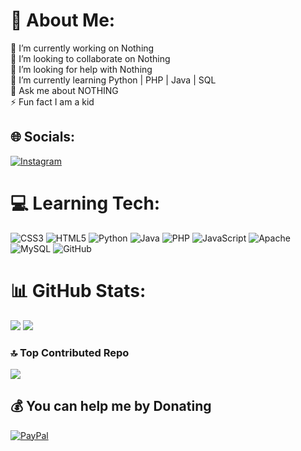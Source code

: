 # 💫 About Me:
🔭 I’m currently working on Nothing<br>👯 I’m looking to collaborate on Nothing<br>🤝 I’m looking for help with Nothing<br>🌱 I’m currently learning Python | PHP | Java | SQL<br>💬 Ask me about NOTHING<br>⚡ Fun fact I am a kid


## 🌐 Socials:
[![Instagram](https://img.shields.io/badge/Instagram-%23E4405F.svg?logo=Instagram&logoColor=white)](https://instagram.com/https://instagram.com/j_k__lakshan_?igsh=YzljYTk1Og3Zg==) 

# 💻 Learning Tech:
![CSS3](https://img.shields.io/badge/css3-%231572B6.svg?style=for-the-badge&logo=css3&logoColor=white) ![HTML5](https://img.shields.io/badge/html5-%23E34F26.svg?style=for-the-badge&logo=html5&logoColor=white) ![Python](https://img.shields.io/badge/python-3670A0?style=for-the-badge&logo=python&logoColor=ffdd54) ![Java](https://img.shields.io/badge/java-%23ED8B00.svg?style=for-the-badge&logo=openjdk&logoColor=white) ![PHP](https://img.shields.io/badge/php-%23777BB4.svg?style=for-the-badge&logo=php&logoColor=white) ![JavaScript](https://img.shields.io/badge/javascript-%23323330.svg?style=for-the-badge&logo=javascript&logoColor=%23F7DF1E) ![Apache](https://img.shields.io/badge/apache-%23D42029.svg?style=for-the-badge&logo=apache&logoColor=white) ![MySQL](https://img.shields.io/badge/mysql-4479A1.svg?style=for-the-badge&logo=mysql&logoColor=white) ![GitHub](https://img.shields.io/badge/github-%23121011.svg?style=for-the-badge&logo=github&logoColor=white)

# 📊 GitHub Stats:
![](https://github-readme-stats.vercel.app/api?username=KevinMark-MM&theme=dark&hide_border=false&include_all_commits=false&count_private=false)
![](https://github-readme-streak-stats.herokuapp.com/?user=KevinMark-MM&theme=dark&hide_border=false)
<br>

### 🔝 Top Contributed Repo
![](https://github-contributor-stats.vercel.app/api?username=KevinMark-MM&limit=5&theme=radical&combine_all_yearly_contributions=true)

  ## 💰 You can help me by Donating
  [![PayPal](https://img.shields.io/badge/PayPal-00457C?style=for-the-badge&logo=paypal&logoColor=white)](https://paypal.me/paypal.me/janithMM) 

  
<!-- Proudly created with GPRM ( https://gprm.itsvg.in ) -->
